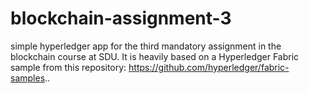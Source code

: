 # blockchain-assignment-3
simple hyperledger app for the third mandatory assignment in the blockchain course at SDU. It is heavily based on a Hyperledger Fabric sample from this repository: https://github.com/hyperledger/fabric-samples..
